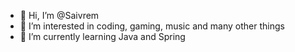 - 👋 Hi, I’m @Saivrem
- 👀 I’m interested in coding, gaming, music and many other things
- 🌱 I’m currently learning Java and Spring

<!---
Saivrem/Saivrem is a ✨ special ✨ repository because its `README.md` (this file) appears on your GitHub profile.
You can click the Preview link to take a look at your changes.
--->
